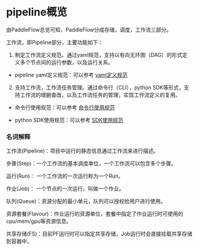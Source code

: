# pipeline概览

由PaddleFlow总览可知，PaddleFlow分成存储，调度，工作流三部分。

工作流，即Pipeline部分，主要功能如下：

1. 制定工作流定义规范。通过yaml规范，支持以有向无环图（DAG）的形式定义多个节点间的运行参数，以及运行关系。

- pipeline yaml定义规范：可以参考 [yaml定义规范]

2. 支持工作流，工作流任务管理。通过命令行（CLI），python SDK等形式，支持工作流的增删查改，以及工作流任务的管理，实现工作流定义的复用。

- 命令行使用规范：可以参考 [命令行使用规范]

- python SDK使用规范：可以参考 [SDK使用规范]


### 名词解释

工作流(Pipeline)：项目中运行的静态信息通过工作流来进行描述。

步骤(Step)：一个工作流的基本调度单位，一个工作流可以包含多个步骤。

运行(Run)： 一个工作流的一次运行称为一个Run。

作业(Job)： 一个节点的一次运行，叫做一个作业。

队列(Queue)：资源分配的最小单元，队列可以授权给用户进行使用。

资源套餐(Flavour)：作业运行的资源单位，套餐中指定了作业运行时可使用的cpu/mem/gpu等资源信息。

共享存储(FS)：目前PF运行时可以指定共享存储，Job运行时会直接挂载共享存储到容器中。


[yaml定义规范]: /docs/zh_cn/reference/pipeline/yaml_definition
[命令行使用规范]: /docs/zh_cn/reference/client_command_reference.md
[SDK使用规范]: /docs/zh_cn/reference/sdk_reference/sdk_reference.md
